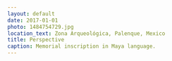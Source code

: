```yaml
---
layout: default
date: 2017-01-01
photo: 1484754729.jpg
location_text: Zona Arqueológica, Palenque, Mexico
title: Perspective
caption: Memorial inscription in Maya language.
---
```

